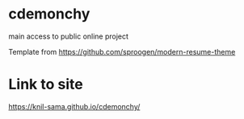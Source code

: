 # cdemonchy
main access to public online project

Template from https://github.com/sproogen/modern-resume-theme

# Link to site

https://knil-sama.github.io/cdemonchy/
